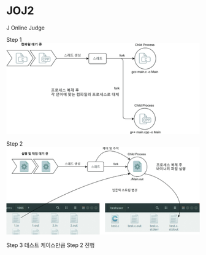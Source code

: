# JOJ2
J Online Judge

Step 1
<img src="./Step1.jpg"></img>

Step 2
<img src="./Step2.jpg"></img>

Step 3
테스트 케이스만큼 Step 2 진행
